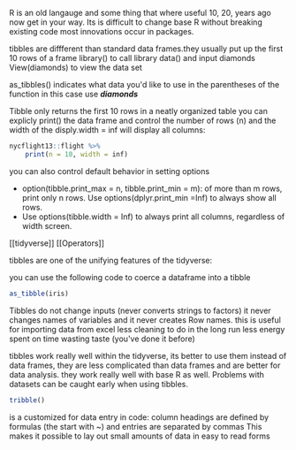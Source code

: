 R is an old langauge and some thing that where useful 10, 20, years ago now get in  your way. Its is difficult to change base R without breaking existing code  most innovations occur in packages.

tibbles are diffferent than standard data frames.they usually put up the first 10 rows of a frame
library()  to call library
data() and input diamonds
View(diamonds) to view the data set

as_tibbles() indicates what data you'd like to use in the parentheses of the function in this case use ***diamonds***

Tibble only returns the first 10 rows in a neatly organized table 
	you can explicly print() the data frame and control the number of rows (n) and the width of the disply.width = inf will display all columns:
```R
nycflight13::flight %>%
	print(n = 10, width = inf)
```
 you can also control default behavior in setting options
- option(tibble.print_max = n, tibble.print_min = m): of more than m rows, print only  n rows. Use options(dplyr.print_min =Inf) to always show all rows.
- Use options(tibble.width = Inf) to always print all columns, regardless of width screen. 


[[tidyverse]]
[[Operators]]


tibbles are one of the unifying features of the tidyverse:

you can use the following code to coerce a dataframe into a tibble
```R
as_tibble(iris)
```

Tibbles do not change inputs (never converts strings to factors) it never changes names of variables and it never creates Row names.
	this is useful for importing data from excel less cleaning to do in the long run less energy spent on time wasting taste (you've done it before)

tibbles work really well within the tidyverse, its better to use them instead of data frames, they are less complicated than data frames and are better for data analysis. they work really well with base R as well. Problems with datasets can be caught early when using tibbles. 

```R
tribble()
```
is a customized for data entry in code: column headings are defined by formulas (the start with ~) and entries are separated  by commas This makes it possible to lay out small amounts of data in easy to read forms

